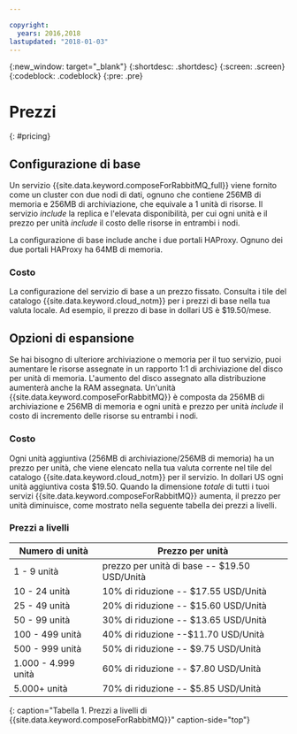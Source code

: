 ```yaml
---

copyright:
  years: 2016,2018
lastupdated: "2018-01-03"
---
```


{:new_window: target="_blank"}
{:shortdesc: .shortdesc}
{:screen: .screen}
{:codeblock: .codeblock}
{:pre: .pre}

# Prezzi
{: #pricing}

## Configurazione di base
Un servizio {{site.data.keyword.composeForRabbitMQ_full}} viene fornito come un cluster con due nodi di dati, ognuno che contiene 256MB di memoria e 256MB di archiviazione, che equivale a 1 unità di risorse. Il servizio _include_ la replica e l'elevata disponibilità, per cui ogni unità e il prezzo per unità _include_ il costo delle risorse in entrambi i nodi. 

La configurazione di base include anche i due portali HAProxy. Ognuno dei due portali HAProxy ha 64MB di memoria. 

### Costo
La configurazione del servizio di base a un prezzo fissato. Consulta i tile del catalogo {{site.data.keyword.cloud_notm}} per i prezzi di base nella tua valuta locale. Ad esempio, il prezzo di base in dollari US è $19.50/mese.

## Opzioni di espansione
Se hai bisogno di ulteriore archiviazione o memoria per il tuo servizio, puoi aumentare le risorse assegnate in un rapporto 1:1 di archiviazione del disco per unità di memoria. L'aumento del disco assegnato alla distribuzione aumenterà anche la RAM assegnata. Un'unità {{site.data.keyword.composeForRabbitMQ}} è composta da 256MB di archiviazione e 256MB di memoria e ogni unità e prezzo per unità _include_ il costo di incremento delle risorse su entrambi i nodi. 

### Costo
Ogni unità aggiuntiva (256MB di archiviazione/256MB di memoria) ha un prezzo per unità, che viene elencato nella tua valuta corrente nel tile del catalogo {{site.data.keyword.cloud_notm}} per il servizio. In dollari US ogni unità aggiuntiva costa $19.50. Quando la dimensione _totale_ di tutti i tuoi servizi {{site.data.keyword.composeForRabbitMQ}} aumenta, il prezzo per unità diminuisce, come mostrato nella seguente tabella dei prezzi a livelli.

### Prezzi a livelli
Numero di unità|Prezzo per unità
----------|-----------
1 - 9 unità|prezzo per unità di base -- $19.50 USD/Unità 
10 - 24 unità|10% di riduzione -- $17.55 USD/Unità
25 - 49 unità|20% di riduzione -- $15.60 USD/Unità
50 - 99 unità|30% di riduzione -- $13.65 USD/Unità
100 - 499 unità|40% di riduzione --$11.70 USD/Unità
500 - 999 unità|50% di riduzione -- $9.75 USD/Unità
1.000 - 4.999 unità|60% di riduzione -- $7.80 USD/Unità
5.000+ unità|70% di riduzione -- $5.85 USD/Unità
{: caption="Tabella 1. Prezzi a livelli di {{site.data.keyword.composeForRabbitMQ}}" caption-side="top"}

